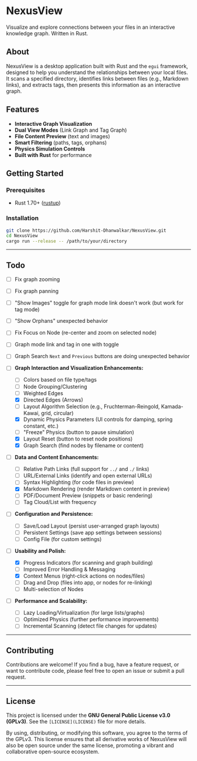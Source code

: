 # NexusView

Visualize and explore connections between your files in an interactive knowledge graph. Written in Rust.

## About

NexusView is a desktop application built with Rust and the `egui` framework, designed to help you understand the relationships between your local files. It scans a specified directory, identifies links between files (e.g., Markdown links), and extracts tags, then presents this information as an interactive graph.

## Features

- **Interactive Graph Visualization**
- **Dual View Modes** (Link Graph and Tag Graph)
- **File Content Preview** (text and images)
- **Smart Filtering** (paths, tags, orphans)
- **Physics Simulation Controls**
- **Built with Rust** for performance

## Getting Started

### Prerequisites

- Rust 1.70+ ([rustup](https://rustup.rs/))

### Installation

```bash
git clone https://github.com/Harshit-Dhanwalkar/NexusView.git
cd NexusView
cargo run --release -- /path/to/your/directory
```

---

## Todo

- [ ] Fix graph zooming
- [ ] Fix graph panning
- [ ] "Show Images" toggle for graph mode link doesn't work (but work for tag mode)
- [ ] "Show Orphans" unexpected behavior
- [ ] Fix Focus on Node (re-center and zoom on selected node)
- [ ] Graph mode link and tag in one with toggle
- [ ] Graph Search `Next` and `Previous` buttons are doing unexpected behavior

- [ ] **Graph Interaction and Visualization Enhancements:**
  - [ ] Colors based on file type/tags
  - [ ] Node Grouping/Clustering
  - [ ] Weighted Edges
  - [x] Directed Edges (Arrows)
  - [ ] Layout Algorithm Selection (e.g., Fruchterman-Reingold, Kamada-Kawai, grid, circular)
  - [x] Dynamic Physics Parameters (UI controls for damping, spring constant, etc.)
  - [ ] "Freeze" Physics (button to pause simulation)
  - [x] Layout Reset (button to reset node positions)
  - [x] Graph Search (find nodes by filename or content)
- [ ] **Data and Content Enhancements:**
  - [ ] Relative Path Links (full support for `../` and `./` links)
  - [ ] URL/External Links (identify and open external URLs)
  - [ ] Syntax Highlighting (for code files in preview)
  - [x] Markdown Rendering (render Markdown content in preview)
  - [ ] PDF/Document Preview (snippets or basic rendering)
  - [ ] Tag Cloud/List with frequency
- [ ] **Configuration and Persistence:**
  - [ ] Save/Load Layout (persist user-arranged graph layouts)
  - [ ] Persistent Settings (save app settings between sessions)
  - [ ] Config File (for custom settings)
- [ ] **Usability and Polish:**
  - [x] Progress Indicators (for scanning and graph building)
  - [ ] Improved Error Handling & Messaging
  - [x] Context Menus (right-click actions on nodes/files)
  - [ ] Drag and Drop (files into app, or nodes for re-linking)
  - [ ] Multi-selection of Nodes
- [ ] **Performance and Scalability:**
  - [ ] Lazy Loading/Virtualization (for large lists/graphs)
  - [ ] Optimized Physics (further performance improvements)
  - [ ] Incremental Scanning (detect file changes for updates)

---

## Contributing

Contributions are welcome! If you find a bug, have a feature request, or want to contribute code, please feel free to open an issue or submit a pull request.

---

## License

This project is licensed under the **GNU General Public License v3.0 (GPLv3)**. See the `[LICENSE](LICENSE)` file for more details.

By using, distributing, or modifying this software, you agree to the terms of the GPLv3. This license ensures that all derivative works of NexusView will also be open source under the same license, promoting a vibrant and collaborative open-source ecosystem.
